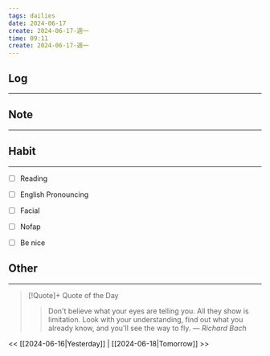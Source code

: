 ```yaml
---
tags: dailies  
date: 2024-06-17
create: 2024-06-17-週一
time: 09:11
create: 2024-06-17-週一
---
```


## Log
---


## Note
---


## Habit
---
- [ ] Reading
- [ ] English Pronouncing
- [ ] Facial
- [ ] Nofap
- [ ] Be nice


## Other
---

> [!Quote]+ Quote of the Day
> > Don't believe what your eyes are telling you. All they show is limitation. Look with your understanding, find out what you already know, and you'll see the way to fly.
> — <cite>Richard Bach</cite>

<< [[2024-06-16|Yesterday]] | [[2024-06-18|Tomorrow]] >>